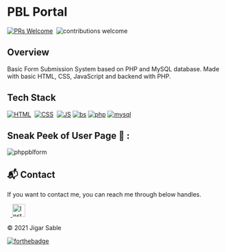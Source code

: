 # PBL Portal

[![PRs Welcome](https://img.shields.io/badge/PRs-Welcome-brightgreen.svg?style=flat&logo=github)](https://github.com/diwanshu-lab/php-projects/tree/main/pblform)&nbsp;
![contributions welcome](https://img.shields.io/static/v1.svg?label=Contributions&message=Welcome&color=brightgreen&style=flat&logo=github)&nbsp;

## Overview

Basic Form Submission System based on PHP and MySQL database.
Made with basic HTML, CSS, JavaScript and backend with PHP.

## Tech Stack
[![HTML](https://img.shields.io/badge/html5%20-%23E34F26.svg?&style=for-the-badge&logo=html5&logoColor=white)](https://github.com/diwanshu-lab/php-projects/tree/main/pblform/search?l=html)&nbsp;
[![CSS](https://img.shields.io/badge/css3%20-%231572B6.svg?&style=for-the-badge&logo=css3&logoColor=white)](https://github.com/diwanshu-lab/php-projects/tree/main/pblform/search?l=css)&nbsp;
[![JS](https://img.shields.io/badge/javascript%20-%23323330.svg?&style=for-the-badge&logo=javascript&logoColor=%23F7DF1E)](https://github.com/diwanshu-lab/php-projects/tree/main/pblform/search?l=javascript)
[![bs](https://img.shields.io/badge/Bootstrap-563D7C?style=for-the-badge&logo=bootstrap&logoColor=white)]()
[![php](https://img.shields.io/badge/PHP-777BB4?style=for-the-badge&logo=php&logoColor=white)](https://github.com/diwanshu-lab/php-projects/tree/main/pblform/search?l=php)
[![mysql](https://img.shields.io/badge/MySQL-00000F?style=for-the-badge&logo=mysql&logoColor=white)]()

## Sneak Peek of User Page 🙈 :
![phppblform](https://user-images.githubusercontent.com/64949957/124396268-1eca4400-dd26-11eb-84b0-cf60a8561974.PNG)


<h2>📬 Contact</h2>

If you want to contact me, you can reach me through below handles.

&nbsp;&nbsp;<a href="https://www.instagram.com/connect_with_diwan/" target="_blank">
  <img src="https://upload.wikimedia.org/wikipedia/commons/a/a5/Instagram_icon.png" alt="Instagram" width="30">
</a>

© 2021 Jigar Sable


[![forthebadge](https://forthebadge.com/images/badges/built-with-love.svg)](https://forthebadge.com) 
